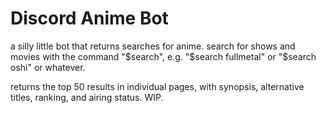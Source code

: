 # Discord Anime Bot

a silly little bot that returns searches for anime. search for shows and movies with the command "$search", e.g. "$search fullmetal" or "$search oshi" or whatever. 

returns the top 50 results in individual pages, with synopsis, alternative titles, ranking, and airing status. WIP. 

